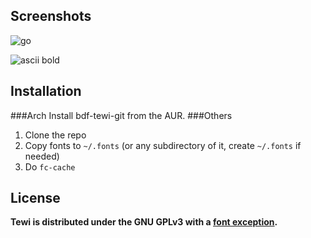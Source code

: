 Screenshots
-----------
![go](https://neeee.github.com/bdf-tewi/example.png)

![ascii bold](https://neeee.github.com/bdf-tewi/bold.png)

Installation
------------
###Arch
Install bdf-tewi-git from the AUR.
###Others
1. Clone the repo
2. Copy fonts to `~/.fonts` (or any subdirectory of it, create `~/.fonts` if needed)
3. Do `fc-cache`

License
-------
**Tewi is distributed under the GNU GPLv3 with a [font
exception](https://www.gnu.org/licenses/gpl-faq.html#FontException).**
